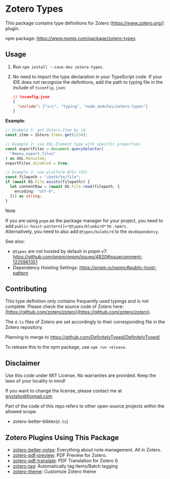 # Zotero Types

This package contains type definitions for Zotero (<https://www.zotero.org/>) plugin.

npm package: <https://www.npmjs.com/package/zotero-types>

## Usage

1. Run `npm install --save-dev zotero-types`.

2. No need to import the type declaration in your TypeScript code. If your IDE does not recognize the definitions, add the path to typing file in the include of `tsconfig.json`:

    ```json
    // tsconfig.json
    {
      "include": ["src", "typing", "node_modules/zotero-types"]
    }
    ```

**Example**:

```ts
// Example 1: get Zotero.Item by id
const item = Zotero.Items.get(1234);

// Example 2: use XUL.Element type with specific properties
const exportFiles = document.querySelector(
  "#menu_export_files"
) as XUL.Menuitem;
exportFiles.disabled = true;

// Example 3: use platform APIs (OS)
const filepath = "/path/to/file";
if (await OS.File.exists(filepath)) {
  let contentRaw = (await OS.File.read(filepath, {
    encoding: "utf-8",
  })) as string;
}
```

> [!NOTE]
>
> If you are using `pnpm` as the package manager for your project, you need to add `public-hoist-pattern[]=*@types/bluebird*` to `.npmrc`.  
> Alternatively, you need to also add `@types/bulebird` to the `devDependency`.
>
> See also:
>
> - `@types` are not hoisted by default in pnpm v7: <https://github.com/pnpm/pnpm/issues/4920#issuecomment-1225961351>
> - Dependency Hoisting Settings: <https://pnpm.io/npmrc#public-hoist-pattern>

## Contributing

This type definition only contains frequently used typings and is not complete. Please check the source code of Zotero here: [https://github.com/zotero/zotero](https://github.com/zotero/zotero).

The `d.ts` files of Zotero are set accordingly to their corresponding file in the Zotero repository.

Planning to merge to <https://github.com/DefinitelyTyped/DefinitelyTyped/>

To release this to the npm package, use `npm run release`.

## Disclaimer

Use this code under MIT License. No warranties are provided. Keep the laws of your locality in mind!

If you want to change the license, please contact me at <wyzlshx@foxmail.com>

Part of the code of this repo refers to other open-source projects within the allowed scope.

- zotero-better-bibtex(`d.ts`)

## Zotero Plugins Using This Package

- [zotero-better-notes](https://github.com/windingwind/zotero-better-notes): Everything about note management. All in Zotero.
- [zotero-pdf-preview](https://github.com/windingwind/zotero-pdf-preview): PDF Preview for Zotero.
- [zotero-pdf-translate](https://github.com/windingwind/zotero-pdf-translate): PDF Translation for Zotero 6.
- [zotero-tag](https://github.com/windingwind/zotero-tag): Automatically tag items/Batch tagging
- [zotero-theme](https://github.com/iShareStuff/ZoteroTheme): Customize Zotero theme
